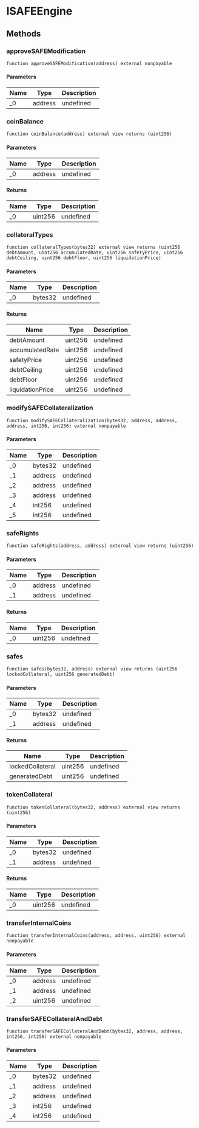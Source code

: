 # ISAFEEngine









## Methods

### approveSAFEModification

```solidity
function approveSAFEModification(address) external nonpayable
```





#### Parameters

| Name | Type | Description |
|---|---|---|
| _0 | address | undefined

### coinBalance

```solidity
function coinBalance(address) external view returns (uint256)
```





#### Parameters

| Name | Type | Description |
|---|---|---|
| _0 | address | undefined

#### Returns

| Name | Type | Description |
|---|---|---|
| _0 | uint256 | undefined

### collateralTypes

```solidity
function collateralTypes(bytes32) external view returns (uint256 debtAmount, uint256 accumulatedRate, uint256 safetyPrice, uint256 debtCeiling, uint256 debtFloor, uint256 liquidationPrice)
```





#### Parameters

| Name | Type | Description |
|---|---|---|
| _0 | bytes32 | undefined

#### Returns

| Name | Type | Description |
|---|---|---|
| debtAmount | uint256 | undefined
| accumulatedRate | uint256 | undefined
| safetyPrice | uint256 | undefined
| debtCeiling | uint256 | undefined
| debtFloor | uint256 | undefined
| liquidationPrice | uint256 | undefined

### modifySAFECollateralization

```solidity
function modifySAFECollateralization(bytes32, address, address, address, int256, int256) external nonpayable
```





#### Parameters

| Name | Type | Description |
|---|---|---|
| _0 | bytes32 | undefined
| _1 | address | undefined
| _2 | address | undefined
| _3 | address | undefined
| _4 | int256 | undefined
| _5 | int256 | undefined

### safeRights

```solidity
function safeRights(address, address) external view returns (uint256)
```





#### Parameters

| Name | Type | Description |
|---|---|---|
| _0 | address | undefined
| _1 | address | undefined

#### Returns

| Name | Type | Description |
|---|---|---|
| _0 | uint256 | undefined

### safes

```solidity
function safes(bytes32, address) external view returns (uint256 lockedCollateral, uint256 generatedDebt)
```





#### Parameters

| Name | Type | Description |
|---|---|---|
| _0 | bytes32 | undefined
| _1 | address | undefined

#### Returns

| Name | Type | Description |
|---|---|---|
| lockedCollateral | uint256 | undefined
| generatedDebt | uint256 | undefined

### tokenCollateral

```solidity
function tokenCollateral(bytes32, address) external view returns (uint256)
```





#### Parameters

| Name | Type | Description |
|---|---|---|
| _0 | bytes32 | undefined
| _1 | address | undefined

#### Returns

| Name | Type | Description |
|---|---|---|
| _0 | uint256 | undefined

### transferInternalCoins

```solidity
function transferInternalCoins(address, address, uint256) external nonpayable
```





#### Parameters

| Name | Type | Description |
|---|---|---|
| _0 | address | undefined
| _1 | address | undefined
| _2 | uint256 | undefined

### transferSAFECollateralAndDebt

```solidity
function transferSAFECollateralAndDebt(bytes32, address, address, int256, int256) external nonpayable
```





#### Parameters

| Name | Type | Description |
|---|---|---|
| _0 | bytes32 | undefined
| _1 | address | undefined
| _2 | address | undefined
| _3 | int256 | undefined
| _4 | int256 | undefined




